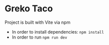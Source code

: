 # Greko Taco
Project is built with Vite via npm
* In order to install dependencies: `npm install`
* In order to run `npm run dev`